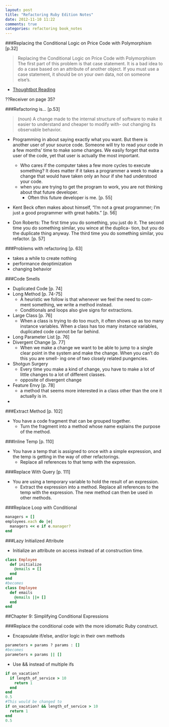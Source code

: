 ```yaml
---
layout: post
title: "Refactoring Ruby Edition Notes"
date: 2012-11-10 11:22
comments: true
categories: refactoring book_notes
---
```


###Replacing the Conditional Logic on Price Code with Polymorphism [p.32]
>Replacing the Conditional Logic on Price Code with Polymorphism
The first part of this problem is that case statement. It is a bad idea to do a case based on an attribute of another object. If you must use a case statement, it should be on your own data, not on someone else’s.
  - [Thoughtbot Reading](http://robots.thoughtbot.com/post/31728620503/refactoring-replace-conditional-with-polymorphism)

??Receiver on page 35?

###Refactoring is... [p.53]
>(noun) A change made to the internal structure of software to make it easier to understand and cheaper to modify with- out changing its observable behavior.

  - Programming in about saying exactly what you want. But there is another user of your source code. Someone will try to read your code in a few months’ time to make some changes. We easily forget that extra user of the code, yet that user is actually the most important.
    - Who cares if the computer takes a few more cycles to execute something? It does matter if it takes a programmer a week to make a change that would have taken only an hour if she had understood your code.
    - when you are trying to get the program to work, you are not thinking about that future developer.
      - Often this future developer is me. [p. 55]

  - Kent Beck often makes about himself, “I’m not a great programmer; I’m just a good programmer with great habits.” [p. 56]
  - Don Roberts: The first time you do something, you just do it. The second time you do something similar, you wince at the duplica- tion, but you do the duplicate thing anyway. The third time you do something similar, you refactor. [p. 57]

###Problems with refactoring [p. 63]
  - takes a while to create nothing
  - performance deoptimization
  - changing behavior

###Code Smells
  - Duplicated Code [p. 74]
  - Long Method [p. 74-75]
    - A heuristic we follow is that whenever we feel the need to com- ment something, we write a method instead. 
    - Conditionals and loops also give signs for extractions.
  - Large Class [p. 76]
    - When a class is trying to do too much, it often shows up as too many instance variables. When a class has too many instance variables, duplicated code cannot be far behind.
  - Long Parameter List [p. 76]
  - Divergent Change [p. 77]
    - When we make a change we want to be able to jump to a single clear point in the system and make the change. When you can’t do this you are smell- ing one of two closely related pungencies.
  - Shotgun Surgery
    - Every time you make a kind of change, you have to make a lot of little changes to a lot of different classes.
    - opposite of divergent change
  - Feature Envy [p. 78]
    - a method that seems more interested in a class other than the one it actually is in.
  - 

###Extract Method [p. 102]
  - You have a code fragment that can be grouped together.
    - Turn the fragment into a method whose name explains the purpose of the method.

###Inline Temp [p. 110]
  - You have a temp that is assigned to once with a simple expression, and the temp is getting in the way of other refactorings.
    - Replace all references to that temp with the expression.

###Replace With Query [p. 111]
  - You are using a temporary variable to hold the result of an expression.
    - Extract the expression into a method. Replace all references to the temp with the expression. The new method can then be used in other methods.

###Replace Loop with Conditional
```ruby
managers = []
employees.each do |e|
  managers << e if e.manager?
end
```

###Lazy Initialized Attribute
  - Initialize an attribute on access instead of at construction time.

```ruby Lazy Initialized Attribute
class Employee
  def initialize
    @emails = []
  end
end
#becomes
class Employee
  def emails
    @emails ||= []
  end
end
```

##Chapter 9: Simplifying Conditional Expressions

###Replace the conditional code with the more idiomatic Ruby construct.
  - Encapsulate if/else, and/or logic in their own methods
```ruby
parameters = params ? params : []
#becomes
parameters = params || []
```
  - Use && instead of multiple ifs
```ruby
if on_vacation?
  if length_of_service > 10
    return 1
  end
end 
0.5
#This would be changed to
if on_vacation? && length_of_service > 10
  return 1
end
0.5
```

